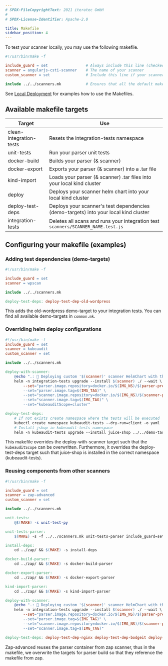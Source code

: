 ```yaml
---
# SPDX-FileCopyrightText: 2021 iteratec GmbH
#
# SPDX-License-Identifier: Apache-2.0

title: Makefile
sidebar_position: 4
---
```


To test your scanner locally, you may use the following makefile.

```makefile
#!/usr/bin/make -f

include_guard = set                 # Always include this line (checked in the makefile framework)
scanner = angularjs-csti-scanner    # The name of your scanner
custom_scanner = set                # Include this line if your scanner has a dockerfile

include ../../scanners.mk           # Ensures that all the default makefile targets are included
```

See [Local Deployment](/docs/contributing/local-deployment) for examples how to use the Makefiles.

## Available makefile targets

| Target                  | Use                                                                                  |
| ----------------------- | ------------------------------------------------------------------------------------ |
| clean-integration-tests | Resets the integration-tests namespace                                               |
| unit-tests              | Run your parser unit tests                                                           |
| docker-build            | Builds your parser (& scanner)                                                       |
| docker-export           | Exports your parser (& scanner) into a .tar file                                     |
| kind-import             | Loads your parser (& scanner) .tar files into your local kind cluster                |
| deploy                  | Deploys your scanner helm chart into your local kind cluster                         |
| deploy-test-deps        | Deploys your scanner's test dependencies (demo-targets) into your local kind cluster |
| integration-tests       | Deletes all scans and runs your integration test `scanners/SCANNER_NAME.test.js`     |

## Configuring your makefile (examples)

### Adding test dependencies (demo-targets)

```makefile
#!/usr/bin/make -f

include_guard = set
scanner = wpscan

include ../../scanners.mk

deploy-test-deps: deploy-test-dep-old-wordpress
```

This adds the old-wordpress demo-target to your integration tests. You can find all available demo-targets in `common.mk`.

### Overriding helm deploy configurations

```makefile
#!/usr/bin/make -f
include_guard = set
scanner = kubeaudit
custom_scanner = set

include ../../scanners.mk

deploy-with-scanner:
	@echo ".: 💾 Deploying custom '$(scanner)' scanner HelmChart with the docker tag '$(IMG_TAG)' into kind namespace 'integration-tests'."
	helm -n integration-tests upgrade --install $(scanner) ./ --wait \
		--set="parser.image.repository=docker.io/$(IMG_NS)/$(parser-prefix)-$(scanner)" \
		--set="parser.image.tag=$(IMG_TAG)" \
		--set="scanner.image.repository=docker.io/$(IMG_NS)/$(scanner-prefix)-$(scanner)" \
		--set="scanner.image.tag=$(IMG_TAG)" \
		--set="kubeauditScope=cluster"

deploy-test-deps:
	# If not exists create namespace where the tests will be executed
	kubectl create namespace kubeaudit-tests --dry-run=client -o yaml | kubectl apply -f -
	# Install jshop in kubeaudit-tests namespace
	helm -n kubeaudit-tests upgrade --install juice-shop ../../demo-targets/juice-shop/ --wait
```

This makefile overrides the deploy-with-scanner target such that the `kubeauditScope` can be overwritten.
Furthermore, it overrides the deploy-test-deps target such that juice-shop is installed in the correct namespace (kubeaudit-tests).

### Reusing components from other scanners

```makefile
#!/usr/bin/make -f

include_guard = set
scanner = zap-advanced
custom_scanner = set

include ../../scanners.mk

unit-tests:
	@$(MAKE) -s unit-test-py

unit-tests-parser:
	$(MAKE) -s -f ../../scanners.mk unit-tests-parser include_guard=set scanner=zap

install-deps:
	cd ../zap/ && $(MAKE) -s install-deps

docker-build-parser:
	cd ../zap/ && $(MAKE) -s docker-build-parser

docker-export-parser:
	cd ../zap/ && $(MAKE) -s docker-export-parser

kind-import-parser:
	cd ../zap/ && $(MAKE) -s kind-import-parser

deploy-with-scanner:
	@echo ".: 💾 Deploying custom '$(scanner)' scanner HelmChart with the docker tag '$(IMG_TAG)' into kind namespace 'integration-tests'."
	helm -n integration-tests upgrade --install $(scanner) ./ --wait \
		--set="parser.image.repository=docker.io/$(IMG_NS)/$(parser-prefix)-zap" \
		--set="parser.image.tag=$(IMG_TAG)" \
		--set="scanner.image.repository=docker.io/$(IMG_NS)/$(scanner-prefix)-$(scanner)" \
		--set="scanner.image.tag=$(IMG_TAG)"

deploy-test-deps: deploy-test-dep-nginx deploy-test-dep-bodgeit deploy-test-dep-juiceshop deploy-test-dep-petstore
```

Zap-advanced reuses the parser container from zap scanner, thus in the makefile, we overwrite the targets for parser build so that they reference the makefile from zap.
